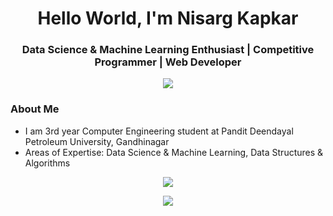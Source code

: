 <h1 align="center">Hello World, I'm Nisarg Kapkar</h1>
<h3 align="center">Data Science & Machine Learning Enthusiast | Competitive Programmer | Web Developer</h3>

<p align="center"><img src="https://komarev.com/ghpvc/?username=Nkap23&color=blue"></p>

<h3>About Me</h3>
<ul>
  <li>I am 3rd year Computer Engineering student at Pandit Deendayal Petroleum University, Gandhinagar</li>
  <li>Areas of Expertise: Data Science & Machine Learning, Data Structures & Algorithms</li>
</ul>

<p align="center">
  <img src="https://github-readme-stats.vercel.app/api?username=Nkap23&show_icons=true&theme=vision-friendly-dark">
</p>

<p align="center">
  <img src="https://github-readme-stats.vercel.app/api/top-langs/?username=Nkap23&theme=vision-friendly-dark">
</p>
